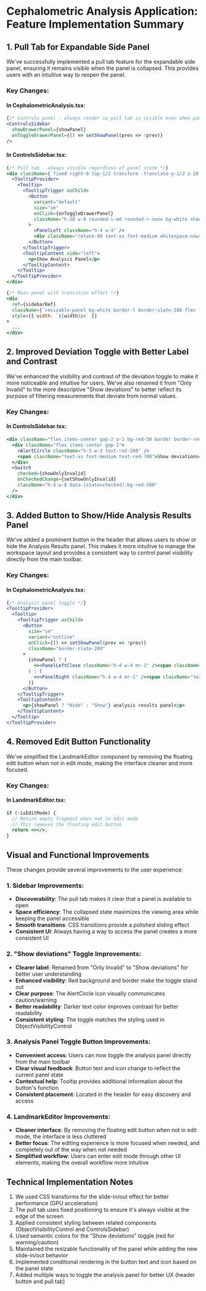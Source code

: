 # Cephalometric Analysis Application: Feature Implementation Summary

## 1. Pull Tab for Expandable Side Panel

We've successfully implemented a pull tab feature for the expandable side panel, ensuring it remains visible when the panel is collapsed. This provides users with an intuitive way to reopen the panel.

### Key Changes:

#### In CephalometricAnalysis.tsx:
```jsx
{/* Controls panel - always render so pull tab is visible even when panel is hidden */}
<ControlsSidebar 
  showDrawerPanel={showPanel} 
  onToggleDrawerPanel={() => setShowPanel(prev => !prev)} 
/>
```

#### In ControlsSidebar.tsx:
```jsx
{/* Pull tab - always visible regardless of panel state */}
<div className={`fixed right-0 top-1/2 transform -translate-y-1/2 z-20 ${showDrawerPanel ? 'hidden' : 'block'}`}>
  <TooltipProvider>
    <Tooltip>
      <TooltipTrigger asChild>
        <Button 
          variant="default" 
          size="sm"
          onClick={onToggleDrawerPanel}
          className="h-28 w-8 rounded-l-md rounded-r-none bg-white shadow-lg text-slate-600 hover:bg-slate-50 border border-r-0 border-slate-200 flex flex-col justify-center items-center gap-2"
        >
          <PanelLeft className="h-4 w-4" />
          <div className="rotate-90 text-xs font-medium whitespace-nowrap">Open Panel</div>
        </Button>
      </TooltipTrigger>
      <TooltipContent side="left">
        <p>Show Analysis Panel</p>
      </TooltipContent>
    </Tooltip>
  </TooltipProvider>
</div>

{/* Main panel with transition effect */}
<div 
  ref={sidebarRef}
  className={`resizable-panel bg-white border-l border-slate-200 flex flex-col overflow-hidden shadow-md transition-all duration-300 ease-in-out ${showDrawerPanel ? 'translate-x-0' : 'translate-x-full'}`}
  style={{ width: `${width}px` }}
>
  ...
</div>
```

## 2. Improved Deviation Toggle with Better Label and Contrast

We've enhanced the visibility and contrast of the deviation toggle to make it more noticeable and intuitive for users. We've also renamed it from "Only Invalid" to the more descriptive "Show deviations" to better reflect its purpose of filtering measurements that deviate from normal values.

### Key Changes:

#### In ControlsSidebar.tsx:
```jsx
<div className="flex items-center gap-2 p-2 bg-red-50 border border-red-100 rounded-md">
  <div className="flex items-center gap-1">
    <AlertCircle className="h-3 w-3 text-red-500" />
    <span className="text-xs font-medium text-red-700">Show deviations</span>
  </div>
  <Switch 
    checked={showOnlyInvalid}
    onCheckedChange={setShowOnlyInvalid}
    className="h-4 w-8 data-[state=checked]:bg-red-500"
  />
</div>
```

## 3. Added Button to Show/Hide Analysis Results Panel

We've added a prominent button in the header that allows users to show or hide the Analysis Results panel. This makes it more intuitive to manage the workspace layout and provides a consistent way to control panel visibility directly from the main toolbar.

### Key Changes:

#### In CephalometricAnalysis.tsx:
```jsx
{/* Analysis panel toggle */}
<TooltipProvider>
  <Tooltip>
    <TooltipTrigger asChild>
      <Button 
        size="sm" 
        variant="outline" 
        onClick={() => setShowPanel(prev => !prev)}
        className="border-slate-200"
      >
        {showPanel ? (
          <><PanelLeftClose className="h-4 w-4 mr-1" /><span className="text-sm">Hide Analysis</span></>
        ) : (
          <><PanelRight className="h-4 w-4 mr-1" /><span className="text-sm">Show Analysis</span></>
        )}
      </Button>
    </TooltipTrigger>
    <TooltipContent>
      <p>{showPanel ? "Hide" : "Show"} analysis results panel</p>
    </TooltipContent>
  </Tooltip>
</TooltipProvider>
```

## 4. Removed Edit Button Functionality

We've simplified the LandmarkEditor component by removing the floating edit button when not in edit mode, making the interface cleaner and more focused.

### Key Changes:

#### In LandmarkEditor.tsx:
```jsx
if (!isEditMode) {
  // Return empty fragment when not in edit mode
  // This removes the floating edit button
  return <></>;
}
```

## Visual and Functional Improvements

These changes provide several improvements to the user experience:

### 1. Sidebar Improvements:
- **Discoverability**: The pull tab makes it clear that a panel is available to open
- **Space efficiency**: The collapsed state maximizes the viewing area while keeping the panel accessible
- **Smooth transitions**: CSS transitions provide a polished sliding effect
- **Consistent UI**: Always having a way to access the panel creates a more consistent UI

### 2. "Show deviations" Toggle Improvements:
- **Clearer label**: Renamed from "Only Invalid" to "Show deviations" for better user understanding
- **Enhanced visibility**: Red background and border make the toggle stand out
- **Clear purpose**: The AlertCircle icon visually communicates caution/warning
- **Better readability**: Darker text color improves contrast for better readability
- **Consistent styling**: The toggle matches the styling used in ObjectVisibilityControl

### 3. Analysis Panel Toggle Button Improvements:
- **Convenient access**: Users can now toggle the analysis panel directly from the main toolbar
- **Clear visual feedback**: Button text and icon change to reflect the current panel state
- **Contextual help**: Tooltip provides additional information about the button's function
- **Consistent placement**: Located in the header for easy discovery and access

### 4. LandmarkEditor Improvements:
- **Cleaner interface**: By removing the floating edit button when not in edit mode, the interface is less cluttered
- **Better focus**: The editing experience is more focused when needed, and completely out of the way when not needed
- **Simplified workflow**: Users can enter edit mode through other UI elements, making the overall workflow more intuitive

## Technical Implementation Notes

1. We used CSS transforms for the slide-in/out effect for better performance (GPU acceleration)
2. The pull tab uses fixed positioning to ensure it's always visible at the edge of the screen
3. Applied consistent styling between related components (ObjectVisibilityControl and ControlsSidebar)
4. Used semantic colors for the "Show deviations" toggle (red for warning/caution)
5. Maintained the resizable functionality of the panel while adding the new slide-in/out behavior
6. Implemented conditional rendering in the button text and icon based on the panel state
7. Added multiple ways to toggle the analysis panel for better UX (header button and pull tab)